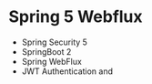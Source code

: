 # Spring 5 Webflux

- Spring Security 5
- SpringBoot 2
- Spring WebFlux
- JWT Authentication  and 

